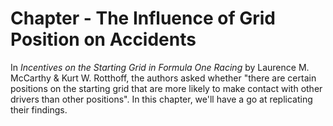 # Chapter - The Influence of Grid Position on Accidents

In *Incentives on the Starting Grid in Formula One Racing* by Laurence M. McCarthy &
Kurt W. Rotthoff, the authors asked whether "there are certain positions on the starting grid that are more likely to make contact with other drivers than other positions". In this chapter, we'll have a go at replicating their findings.

